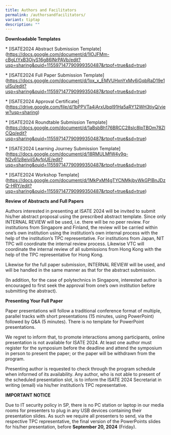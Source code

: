 ```yaml
---
title: Authors and Facilitators
permalink: /authorsandfacilitators/
variant: tiptap
description: ""
---
```

<p><strong>Downloadable Templates</strong></p><p>* [ISATE2024 Abstract Submission Template](<a href="https://docs.google.com/document/d/1lOJFMm-cBgLtYxB3OjyS16g86lNrPAVb/edit?usp=sharing&amp;ouid=115597147790999350487&amp;rtpof=true&amp;sd=true" rel="noopener noreferrer nofollow" target="_blank">https://docs.google.com/document/d/1lOJFMm-cBgLtYxB3OjyS16g86lNrPAVb/edit?usp=sharing&amp;ouid=115597147790999350487&amp;rtpof=true&amp;sd=true</a>)</p><p>* [ISATE2024 Full Paper Submission Template](<a href="https://docs.google.com/document/d/1ox_x_EMVUHxnYxMv6iGqbRaD19e1uISu/edit?usp=sharing&amp;ouid=115597147790999350487&amp;rtpof=true&amp;sd=true" rel="noopener noreferrer nofollow" target="_blank">https://docs.google.com/document/d/1ox_x_EMVUHxnYxMv6iGqbRaD19e1uISu/edit?usp=sharing&amp;ouid=115597147790999350487&amp;rtpof=true&amp;sd=true</a>)</p><p>* [ISATE2024 Approval Certificate](<a href="https://drive.google.com/file/d/1bPPVTa4jArxUbqI91Ha5aRY12WH3tiyQ/view?usp=sharing" rel="noopener noreferrer nofollow" target="_blank">https://drive.google.com/file/d/1bPPVTa4jArxUbqI91Ha5aRY12WH3tiyQ/view?usp=sharing</a>)</p><p>* [ISATE2024 Roundtable Submission Template](<a href="https://docs.google.com/document/d/1aBsbBh176BRCC28slc8IpTBOm78ZlCQq/edit?usp=sharing&amp;ouid=115597147790999350487&amp;rtpof=true&amp;sd=true" rel="noopener noreferrer nofollow" target="_blank">https://docs.google.com/document/d/1aBsbBh176BRCC28slc8IpTBOm78ZlCQq/edit?usp=sharing&amp;ouid=115597147790999350487&amp;rtpof=true&amp;sd=true</a>)</p><p>* [ISATE2024 Learning Journey Submission Template](<a href="https://docs.google.com/document/d/18RMULMfW4y9q-N2v61z8eivijSAyfpUE/edit?usp=sharing&amp;ouid=115597147790999350487&amp;rtpof=true&amp;sd=true" rel="noopener noreferrer nofollow" target="_blank">https://docs.google.com/document/d/18RMULMfW4y9q-N2v61z8eivijSAyfpUE/edit?usp=sharing&amp;ouid=115597147790999350487&amp;rtpof=true&amp;sd=true</a>)</p><p>* [ISATE2024 Workshop Template](<a href="https://docs.google.com/document/d/1MkPxMf4gTYCNMkjbyWkGPlBnJDzQ-HRY/edit?usp=sharing&amp;ouid=115597147790999350487&amp;rtpof=true&amp;sd=true" rel="noopener noreferrer nofollow" target="_blank">https://docs.google.com/document/d/1MkPxMf4gTYCNMkjbyWkGPlBnJDzQ-HRY/edit?usp=sharing&amp;ouid=115597147790999350487&amp;rtpof=true&amp;sd=true</a>)</p><p><strong>Review of Abstracts and Full Papers</strong></p><p>Authors interested in presenting at ISATE 2024 will be invited to submit his/her abstract proposal using the prescribed abstract template. Since only INTERNAL REVIEW will be used, i.e. there will be no peer review. For institutions from Singapore and Finland, the review will be carried within one’s own institution using the institution’s own internal process with the help of the institution’s TPC representative. For institutions from Japan, NIT TPC will coordinate the internal review process. Likewise VTC will coordinate the internal review of all submissions from Hong Kong with the help of the TPC representative for Hong Kong.</p><p>Likewise for the full paper submission, INTERNAL REVIEW will be used, and will be handled in the same manner as that for the abstract submission.</p><p>(In addition, for the case of polytechnics in Singapore, interested author is encouraged to first seek the approval from one’s own institution before submitting the abstract).</p><p></p><p><strong>Presenting Your Full Paper</strong></p><p>Paper presentations will follow a traditional conference format of multiple, parallel tracks with short presentations (15 minutes, using PowerPoint) followed by Q&amp;A (5 minutes). There is no template for PowerPoint presentations.</p><p>We regret to inform that, to promote interactions among participants, online presentation is not available for ISATE 2024. At least one author must register for the symposium before the deadline and attend the symposium in person to present the paper; or the paper will be withdrawn from the program.</p><p>Presenting author is requested to check through the program schedule when informed of its availability. Any author, who is not able to present of the scheduled presentation slot, is to inform the ISATE 2024 Secretariat in writing (email) via his/her institution’s TPC representative.</p><p><strong>IMPORTANT NOTICE</strong></p><p>Due to IT security policy in SP, there is no PC station or laptop in our media rooms for presenters to plug in any USB devices containing their presentation slides. As such we require all presenters to send, via the respective TPC representative, the final version of the PowerPoints slides for his/her presentation, before <strong>September 20, 2024</strong> (Friday).</p><p></p><p></p><p></p>